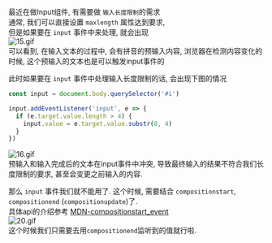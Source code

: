 最近在做Input组件, 有需要做 `输入长度限制`的需求<br />通常, 我们可以直接设置 `maxlength` 属性达到要求,<br />但是如果要在 `input` 事件中来处理, 就会出现<br />![15.gif](https://cdn.nlark.com/yuque/0/2021/gif/122315/1631692130056-8711c9b1-7384-406f-bbd1-339cfb016c1e.gif#clientId=u2df7b114-cc53-4&from=ui&id=r2TKH&margin=%5Bobject%20Object%5D&name=15.gif&originHeight=281&originWidth=565&originalType=binary&ratio=1&size=58501&status=done&style=none&taskId=u6b17eda9-f2c3-410b-a3f4-d197596a3dc)<br />可以看到, 在输入文本的过程中, 会有拼音的预输入内容, 浏览器在检测内容变化的时候, 这个预输入的文本也是可以触发input事件的

此时如果要在 `input` 事件中处理输入长度限制的话, 会出现下图的情况
```javascript
const input = document.body.querySelector('#i')

input.addEventListener('input', e => {
  if (e.target.value.length > 4) {
    input.value = e.target.value.substr(0, 4)
  }
})
```
![16.gif](https://cdn.nlark.com/yuque/0/2021/gif/122315/1631692617464-2aaaa832-baf8-4e44-8869-cf63ab259bbd.gif#clientId=u2df7b114-cc53-4&from=ui&id=u1492b775&margin=%5Bobject%20Object%5D&name=16.gif&originHeight=38&originWidth=188&originalType=binary&ratio=1&size=48434&status=done&style=none&taskId=uc2cf9018-3acd-4c57-b431-abde766886a)<br />预输入和输入完成后的文本在input事件中冲突, 导致最终输入的结果不符合我们长度限制的要求, 甚至会变更之前输入的内容.

那么 `input` 事件我们就不能用了.  这个时候, 需要结合 `compositionstart`, `compositionend` (`compositionupdate`)了.<br />具体api的介绍参考  [MDN-compositionstart_event](https://developer.mozilla.org/zh-CN/docs/Web/API/Element/compositionstart_event)<br />![20.gif](https://cdn.nlark.com/yuque/0/2021/gif/122315/1639965864299-a5cde76f-b73f-49d3-be67-78ed2a6a8db4.gif#clientId=ufd592ba6-784b-4&from=ui&id=ufbd851bd&margin=%5Bobject%20Object%5D&name=20.gif&originHeight=285&originWidth=584&originalType=binary&ratio=1&size=35059&status=done&style=none&taskId=u5260573a-7352-4c6b-84cf-1843a0ef46a)<br />这个时候我们只需要去用`compositionend`监听到的值就行啦.

